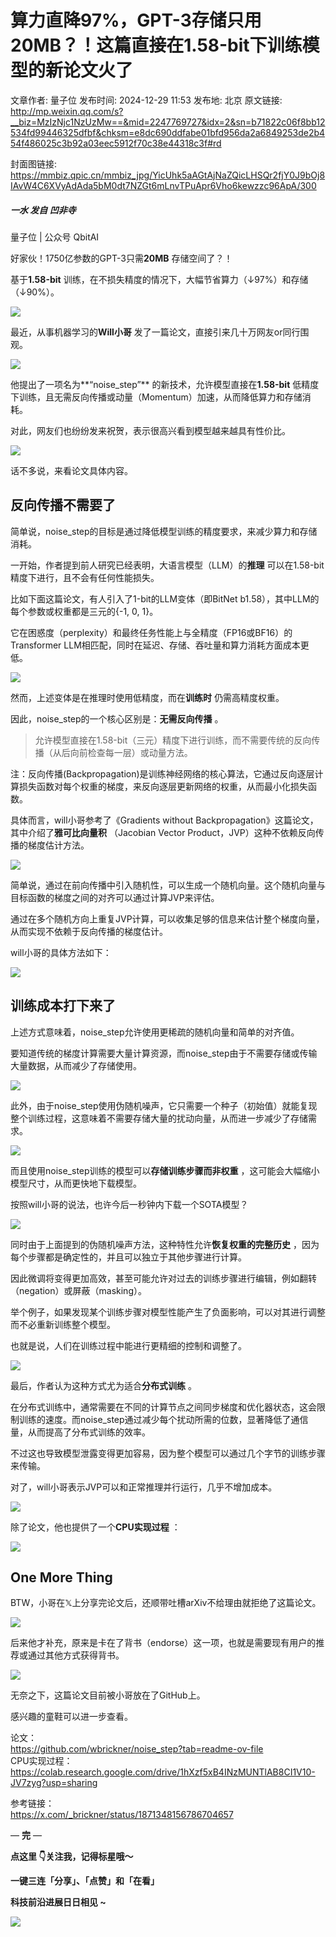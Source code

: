 # 算力直降97%，GPT-3存储只用20MB？！这篇直接在1.58-bit下训练模型的新论文火了

文章作者: 量子位
发布时间: 2024-12-29 11:53
发布地: 北京
原文链接: http://mp.weixin.qq.com/s?__biz=MzIzNjc1NzUzMw==&mid=2247769727&idx=2&sn=b71822c06f8bb12534fd99446325dfbf&chksm=e8dc690ddfabe01bfd956da2a6849253de2b454f486025c3b92a03eec5912f70c38e44318c3f#rd

封面图链接: https://mmbiz.qpic.cn/mmbiz_jpg/YicUhk5aAGtAjNaZQicLHSQr2fjY0J9bOj8IAvW4C6XVyAdAda5bM0dt7NZGt6mLnvTPuApr6Vho6kewzzc96ApA/300

##### 一水 发自 凹非寺  
量子位 | 公众号 QbitAI

好家伙！1750亿参数的GPT-3只需**20MB** 存储空间了？！

基于**1.58-bit** 训练，在不损失精度的情况下，大幅节省算力（↓97%）和存储（↓90%）。

![](https://mmbiz.qpic.cn/mmbiz_png/YicUhk5aAGtAjNaZQicLHSQr2fjY0J9bOjtibZOcUO1yaQVfuuOjbnYAQ2bATbOoyaEREqmmshhLfbGXPJeYfWAHw/640?wx_fmt=png&from=appmsg)

最近，从事机器学习的**Will小哥** 发了一篇论文，直接引来几十万网友or同行围观。

![](https://mmbiz.qpic.cn/mmbiz_png/YicUhk5aAGtAjNaZQicLHSQr2fjY0J9bOjPxLUGibWsGpcMYoViawnkibfrDs7uRbh3gEdDOCSPdeG6ylia0LpwBI3UA/640?wx_fmt=png&from=appmsg)

他提出了一项名为**“noise_step”** 的新技术，允许模型直接在**1.58-bit**
低精度下训练，且无需反向传播或动量（Momentum）加速，从而降低算力和存储消耗。

对此，网友们也纷纷发来祝贺，表示很高兴看到模型越来越具有性价比。

![](https://mmbiz.qpic.cn/mmbiz_png/YicUhk5aAGtAjNaZQicLHSQr2fjY0J9bOjroMIlBDu1sIbqPWOPclKBuolwlfWnAWzrzKmFmpFRAiaIW8ribeGvtFg/640?wx_fmt=png&from=appmsg)

话不多说，来看论文具体内容。

## 反向传播不需要了

简单说，noise_step的目标是通过降低模型训练的精度要求，来减少算力和存储消耗。

一开始，作者提到前人研究已经表明，大语言模型（LLM）的**推理** 可以在1.58-bit精度下进行，且不会有任何性能损失。

比如下面这篇论文，有人引入了1-bit的LLM变体（即BitNet b1.58），其中LLM的每个参数或权重都是三元的{-1, 0, 1}。

它在困惑度（perplexity）和最终任务性能上与全精度（FP16或BF16）的Transformer
LLM相匹配，同时在延迟、存储、吞吐量和算力消耗方面成本更低。

![](https://mmbiz.qpic.cn/mmbiz_jpg/YicUhk5aAGtAjNaZQicLHSQr2fjY0J9bOjakPeRltpSKhux1guTv2dCchu8U1uwGbicbHaSq5hJTILAgA2dU9zMDA/640?wx_fmt=jpeg)

然而，上述变体是在推理时使用低精度，而在**训练时** 仍需高精度权重。

因此，noise_step的一个核心区别是：**无需反向传播** 。

> 允许模型直接在1.58-bit（三元）精度下进行训练，而不需要传统的反向传播（从后向前检查每一层）或动量方法。

注：反向传播(Backpropagation)是训练神经网络的核心算法，它通过反向逐层计算损失函数对每个权重的梯度，来反向逐层更新网络的权重，从而最小化损失函数。

具体而言，will小哥参考了《Gradients without Backpropagation》这篇论文，其中介绍了**雅可比向量积**
（Jacobian Vector Product，JVP）这种不依赖反向传播的梯度估计方法。

![](https://mmbiz.qpic.cn/mmbiz_png/YicUhk5aAGtAjNaZQicLHSQr2fjY0J9bOjXe3LxFguym47ttxuwGBdIcJnrTJP4geqSVhtIR6C8CYSiaLzBL5hCIw/640?wx_fmt=png&from=appmsg)

简单说，通过在前向传播中引入随机性，可以生成一个随机向量。这个随机向量与目标函数的梯度之间的对齐可以通过计算JVP来评估。

通过在多个随机方向上重复JVP计算，可以收集足够的信息来估计整个梯度向量，从而实现不依赖于反向传播的梯度估计。

will小哥的具体方法如下：

![](https://mmbiz.qpic.cn/mmbiz_png/YicUhk5aAGtAjNaZQicLHSQr2fjY0J9bOja1amFfuR1q1U2iac7VmaKIiczB1Oj6haYQMO9lHld3htF8InmTszgTPg/640?wx_fmt=png&from=appmsg)

## 训练成本打下来了

上述方式意味着，noise_step允许使用更稀疏的随机向量和简单的对齐值。

要知道传统的梯度计算需要大量计算资源，而noise_step由于不需要存储或传输大量数据，从而减少了存储使用。

![](https://mmbiz.qpic.cn/mmbiz_png/YicUhk5aAGtAjNaZQicLHSQr2fjY0J9bOjuvibqpAwmM80qibMPeLI0tDPpdWQkzTIuosHRTynRHYzhFzvgy0zbKDA/640?wx_fmt=png&from=appmsg)

此外，由于noise_step使用伪随机噪声，它只需要一个种子（初始值）就能复现整个训练过程，这意味着不需要存储大量的扰动向量，从而进一步减少了存储需求。

![](https://mmbiz.qpic.cn/mmbiz_png/YicUhk5aAGtAjNaZQicLHSQr2fjY0J9bOjhDficJkS1J3cSTnfO6GiaDtm78Yc1wOvrVZZW9Bqy2TRsC8f24Cr3Xtg/640?wx_fmt=png&from=appmsg)

而且使用noise_step训练的模型可以**存储训练步骤而非权重** ，这可能会大幅缩小模型尺寸，从而更快地下载模型。

按照will小哥的说法，也许今后一秒钟内下载一个SOTA模型？

![](https://mmbiz.qpic.cn/mmbiz_png/YicUhk5aAGtAjNaZQicLHSQr2fjY0J9bOjtr6wVZVrsAjT5UxuHO32mgkAibaou9PASP2XK5fuUAEMibOXY5Oib4qfQ/640?wx_fmt=png&from=appmsg)

同时由于上面提到的伪随机噪声方法，这种特性允许**恢复权重的完整历史** ，因为每个步骤都是确定性的，并且可以独立于其他步骤进行计算。

因此微调将变得更加高效，甚至可能允许对过去的训练步骤进行编辑，例如翻转（negation）或屏蔽（masking）。

举个例子，如果发现某个训练步骤对模型性能产生了负面影响，可以对其进行调整而不必重新训练整个模型。

也就是说，人们在训练过程中能进行更精细的控制和调整了。

![](https://mmbiz.qpic.cn/mmbiz_png/YicUhk5aAGtAjNaZQicLHSQr2fjY0J9bOjov5VJ26eQaHkjib15RnA0kTcnMMZ2ljwgAH0Xj3rwvbMTOImiaZk9EAQ/640?wx_fmt=png&from=appmsg)

最后，作者认为这种方式尤为适合**分布式训练** 。

在分布式训练中，通常需要在不同的计算节点之间同步梯度和优化器状态，这会限制训练的速度。而noise_step通过减少每个扰动所需的位数，显著降低了通信量，从而提高了分布式训练的效率。

不过这也导致模型泄露变得更加容易，因为整个模型可以通过几个字节的训练步骤来传输。

对了，will小哥表示JVP可以和正常推理并行运行，几乎不增加成本。

![](https://mmbiz.qpic.cn/mmbiz_png/YicUhk5aAGtAjNaZQicLHSQr2fjY0J9bOjvuaqTAqJsCAFSHBMxVuaE2Z61SccREexj7KAee8YuCHf6ZoiaQ9UoWw/640?wx_fmt=png&from=appmsg)

除了论文，他也提供了一个**CPU实现过程** ：

![](https://mmbiz.qpic.cn/mmbiz_png/YicUhk5aAGtAjNaZQicLHSQr2fjY0J9bOjaSBhsZ9nbiauu0e61a47ibm6UGVntssibtsDtTxo1BN3KGWGMnFYqxmHA/640?wx_fmt=png&from=appmsg)

## One More Thing

BTW，小哥在𝕏上分享完论文后，还顺带吐槽arXiv不给理由就拒绝了这篇论文。

![](https://mmbiz.qpic.cn/mmbiz_png/YicUhk5aAGtAjNaZQicLHSQr2fjY0J9bOjjHha3pGibFugnkhGocwNXJd3icDU9X5yvJxekkgB7EibvHaianC9SEvafw/640?wx_fmt=png&from=appmsg)

后来他才补充，原来是卡在了背书（endorse）这一项，也就是需要现有用户的推荐或通过其他方式获得背书。

![](https://mmbiz.qpic.cn/mmbiz_png/YicUhk5aAGtAjNaZQicLHSQr2fjY0J9bOjWMWdBMmaCvfcfiaP04jBJtEiaiatibJD8DhWic6mNP51buwVLxZeHZsiauBA/640?wx_fmt=png&from=appmsg)

无奈之下，这篇论文目前被小哥放在了GitHub上。

感兴趣的童鞋可以进一步查看。

论文：  
https://github.com/wbrickner/noise_step?tab=readme-ov-file  
CPU实现过程：  
https://colab.research.google.com/drive/1hXzf5xB4INzMUNTlAB8CI1V10-JV7zyg?usp=sharing

参考链接：  
https://x.com/_brickner/status/1871348156786704657

— **完** —

**点这里 👇关注我，记得标星哦～**

**一键三连「分享」、「点赞」和「在看」**

**科技前沿进展日日相见 ~**

![](https://mmbiz.qpic.cn/mmbiz_svg/g9RQicMD01M0tYoRQT2cMQRmPS5ZDyrrfzeksiay90KaDzlGBH61icqHxmgFKfvfXtVuwTHV740CDLAaXU1LIfZyoJEpYKcRIiaE/640?wx_fmt=svg)

